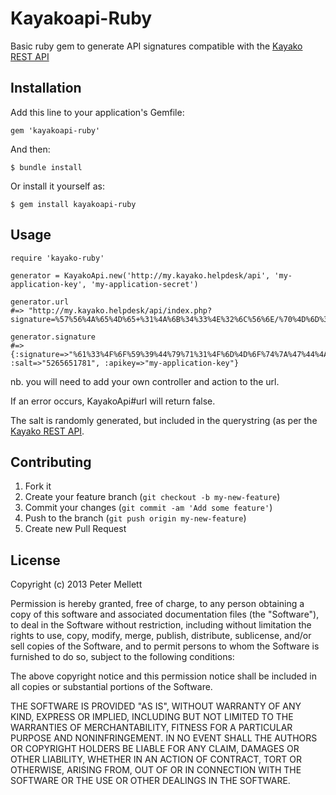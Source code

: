 # Kayakoapi-Ruby

Basic ruby gem to generate API signatures compatible with the [Kayako REST API](http://wiki.kayako.com/display/DEV/Kayako+REST+API)

## Installation

Add this line to your application's Gemfile:

    gem 'kayakoapi-ruby'

And then:

    $ bundle install

Or install it yourself as:

    $ gem install kayakoapi-ruby

## Usage

    require 'kayako-ruby'

    generator = KayakoApi.new('http://my.kayako.helpdesk/api', 'my-application-key', 'my-application-secret')

    generator.url
    #=> "http://my.kayako.helpdesk/api/index.php?signature=%57%56%4A%65%4D%65+%31%4A%6B%34%33%4E%32%6C%56%6E/%70%4D%6D%33%5A%57%79%31%4F%51%31%50%62%34%76%67%74%47%41%4E%67%4A%42%35%45=&salt=5870184239&apikey=1234567890"

    generator.signature
    #=> {:signature=>"%61%33%4F%6F%59%39%44%79%71%31%4F%6D%4D%6F%74%7A%47%44%4A%76%37%30%4F%6C%6F%48%74/%79%6D%6F%4C%70%43%77%57%52%57%41%6F%52%45%6B=", :salt=>"5265651781", :apikey=>"my-application-key"}

nb. you will need to add your own controller and action to the url.

If an error occurs, KayakoApi#url will return false.

The salt is randomly generated, but included in the querystring (as per the [Kayako REST API](http://wiki.kayako.com/display/DEV/Kayako+REST+API).

## Contributing

1. Fork it
2. Create your feature branch (`git checkout -b my-new-feature`)
3. Commit your changes (`git commit -am 'Add some feature'`)
4. Push to the branch (`git push origin my-new-feature`)
5. Create new Pull Request

## License

Copyright (c) 2013 Peter Mellett

Permission is hereby granted, free of charge, to any person obtaining a copy
of this software and associated documentation files (the "Software"), to deal
in the Software without restriction, including without limitation the rights
to use, copy, modify, merge, publish, distribute, sublicense, and/or sell
copies of the Software, and to permit persons to whom the Software is
furnished to do so, subject to the following conditions:

The above copyright notice and this permission notice shall be included in all
copies or substantial portions of the Software.

THE SOFTWARE IS PROVIDED "AS IS", WITHOUT WARRANTY OF ANY KIND, EXPRESS OR
IMPLIED, INCLUDING BUT NOT LIMITED TO THE WARRANTIES OF MERCHANTABILITY,
FITNESS FOR A PARTICULAR PURPOSE AND NONINFRINGEMENT. IN NO EVENT SHALL THE
AUTHORS OR COPYRIGHT HOLDERS BE LIABLE FOR ANY CLAIM, DAMAGES OR OTHER
LIABILITY, WHETHER IN AN ACTION OF CONTRACT, TORT OR OTHERWISE, ARISING FROM,
OUT OF OR IN CONNECTION WITH THE SOFTWARE OR THE USE OR OTHER DEALINGS IN THE
SOFTWARE.